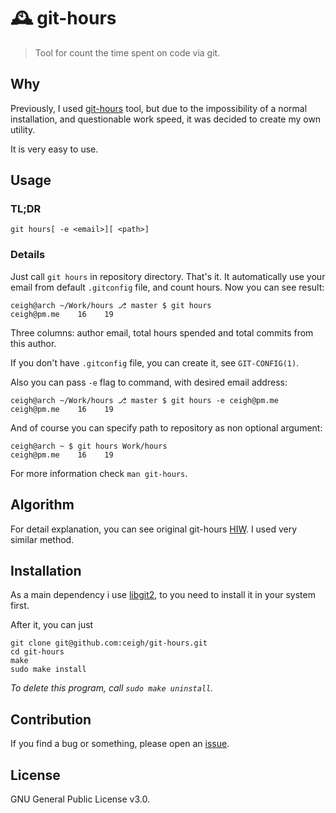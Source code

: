 # 🕰️ git-hours
> Tool for count the time spent on code via git.

## Why

Previously, I used [git-hours](https://github.com/kimmobrunfeldt/git-hours) tool, but due to the impossibility of a normal installation, and questionable work speed, it was decided to create my own utility.

It is very easy to use.

## Usage

### TL;DR

`git hours[ -e <email>][ <path>]`

### Details

Just call `git hours` in repository directory. That's it. It automatically use your email from default `.gitconfig` file, and count hours. Now you can see result:

```shell
ceigh@arch ~/Work/hours ⎇ master $ git hours
ceigh@pm.me    16    19
```

Three columns: author email, total hours spended and total commits from this author.

If you don't have `.gitconfig` file, you can create it, see `GIT-CONFIG(1)`.

Also you can pass `-e` flag to command, with desired email address:

```shell
ceigh@arch ~/Work/hours ⎇ master $ git hours -e ceigh@pm.me
ceigh@pm.me    16    19
```

And of course you can specify path to repository as non optional argument:

```shell
ceigh@arch ~ $ git hours Work/hours
ceigh@pm.me    16    19
```

For more information check `man git-hours`.

## Algorithm

For detail explanation, you can see original git-hours [HIW](https://github.com/kimmobrunfeldt/git-hours#how-it-works). I used very similar method.

## Installation

As a main dependency i use [libgit2](https://github.com/libgit2/libgit2), to you need to install it in your system first.

After it, you can just

```shell
git clone git@github.com:ceigh/git-hours.git
cd git-hours
make
sudo make install
```

*To delete this program, call `sudo make uninstall`.*

## Contribution

If you find a bug or something, please open an [issue](https://github.com/ceigh/hours/issues/new).

## License

GNU General Public License v3.0.